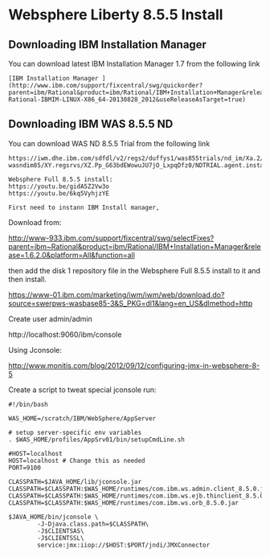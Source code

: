 # Websphere Liberty 8.5.5 Install

## Downloading IBM Installation Manager

You can download latest IBM Installation Manager 1.7 from the following link
```
[IBM Installation Manager ](http://www.ibm.com/support/fixcentral/swg/quickorder?parent=ibm/Rational&product=ibm/Rational/IBM+Installation+Manager&release=1.7.0.0&platform=All&function=fixId&fixids=1.7.0.0-Rational-IBMIM-LINUX-X86_64-20130828_2012&useReleaseAsTarget=true)
```
 ## Downloading IBM WAS 8.5.5 ND

 You can download WAS ND 8.5.5 Trial from the following link
 ```
https://iwm.dhe.ibm.com/sdfdl/v2/regs2/duffys1/was855trials/nd_im/Xa.2/Xb.d9Tdgwrrmy0rKyzq4UFVZgksW2aApNe7a2d2c5ZwbCQ/Xc.nd_im/NDTRIAL.agent.installer.linux.gtk.x86_64.zip/Xd./Xf.LPr.D1vc/Xg.10561801/Xi.swerpws-wasndim85/XY.regsrvs/XZ.Pp_G63bdEWowuJU7jO_LxpqDfz0/NDTRIAL.agent.installer.linux.gtk.x86_64.zip
```

    
    Websphere Full 8.5.5 install:
    https://youtu.be/gidA5Z2Vw3o 
    https://youtu.be/6kq5VyhjzYE
    
    First need to instann IBM Install manager,

Download from:

http://www-933.ibm.com/support/fixcentral/swg/selectFixes?parent=ibm~Rational&product=ibm/Rational/IBM+Installation+Manager&release=1.6.2.0&platform=All&function=all

then add the disk 1 repository file in the Websphere Full 8.5.5 install to it and then install.

https://www-01.ibm.com/marketing/iwm/iwm/web/download.do?source=swerpws-wasbase85-3&S_PKG=dl1&lang=en_US&dlmethod=http

Create user admin/admin

http://localhost:9060/ibm/console

 

Using Jconsole:

http://www.monitis.com/blog/2012/09/12/configuring-jmx-in-websphere-8-5

Create a script to tweat special jconsole run:

```
#!/bin/bash
 
WAS_HOME=/scratch/IBM/WebSphere/AppServer
 
# setup server-specific env variables
. $WAS_HOME/profiles/AppSrv01/bin/setupCmdLine.sh
 
#HOST=localhost
HOST=localhost # Change this as needed
PORT=9100
 
CLASSPATH=$JAVA_HOME/lib/jconsole.jar
CLASSPATH=$CLASSPATH:$WAS_HOME/runtimes/com.ibm.ws.admin.client_8.5.0.jar
CLASSPATH=$CLASSPATH:$WAS_HOME/runtimes/com.ibm.ws.ejb.thinclient_8.5.0.jar
CLASSPATH=$CLASSPATH:$WAS_HOME/runtimes/com.ibm.ws.orb_8.5.0.jar
 
$JAVA_HOME/bin/jconsole \
        -J-Djava.class.path=$CLASSPATH\
        -J$CLIENTSAS\
        -J$CLIENTSSL\
        service:jmx:iiop://$HOST:$PORT/jndi/JMXConnector
```
